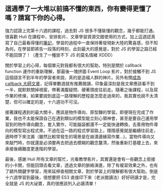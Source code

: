 ## 這週學了一大堆以前搞不懂的東西，你有變得更懂了嗎？請寫下你的心得。

強力認證上完第十六週的課程，過去對 JS 很多不懂裝懂的觀念，幾乎都能打通。很喜歡 Huli 在課程中，安排影片、文章學習資源交錯使用的方式，加上這週認真寫了自己最看得懂的[筆記](https://reurl.cc/WLMXKO)，學習的過程中一直保持著發現新大陸的驚喜感，但不知為何，在學習即將告一段落的時刻，此刻最大的感覺是，對於 JS 的學習之路已經不能回頭了！（產生了一種放不下 JS 的莫名情緒 XDDD）

關於學習上的心得，每個單元對我都有很大的幫助，特別是關於 callback function 運作的重新理解，那最後一塊拼圖 Event Loop 影片，對於接觸不到 JS 這個語言不到半年的學習者來說，真的是造福人群的神片。另外有關[成為 callback 大師文章](https://blog.huli.tw/2019/02/23/javascript-what-is-this/)，記得單數週就有推薦閱讀，印象最深刻是我文章應該看不到一半，就默默關掉視窗，帶著滿腹疑問、硬著頭皮往前走。隨著之後課程，以及寫作業的修煉，如果要說到底這一路理解的歷程是怎麼走過來的，我其實也說不太清楚，但可以確定的是，十六週功不可沒。 

接著課程遇到的最大關卡，應該是物件導向、原型鍊的學習。即便現在完成了作業，我也不太能保證自己在遇到類似的模型能立刻心領神會，甚至是要自己運用學習到的物件導向觀念，套入實作，可能腦袋都還不一定能快速轉換，去善用物件導向的模型寫出程式來。不過在這一路的程式學習路上，隱隱感覺就是繼續往前走，適時停下來沈澱（雖然比較常發生的場景是在崩潰邊緣寫作業...)，當物件導向又來敲門時，你就還是必須要再去把過去模糊的觀念釐清，然後重新打基礎上去，來承接後續難度更進階的學習。

最後，感謝 Huli 所有文章的幫忙，光看教學影片，其實還是會有一些觀念上銜接的小卡關，但能回頭去看文章，透過文章的脈絡演進，除了有複習效果之外，也有了額外關鍵字學習，用來延伸查相關文章，對於學習上的理解都有很大幫助。倒是十六週學習到最後，很想要把 ES3 直接印下來（老派閱讀法）好好研讀才是，完全就是 JS 的大祕寶，真的很應該列入必讀清單！